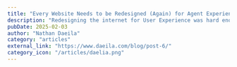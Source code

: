 ```yaml
---
title: "Every Website Needs to be Redesigned (Again) for Agent Experience (AX)"
description: "Redesigning the internet for User Experience was hard enough - but humans aren’t the only users of the internet anymore. We may need to redesign every website, app, and service for the Consumer AI Assistants of 2030… I understand how this sounds like an overexaggeration, but it isn’t."
pubDate: 2025-02-03
author: "Nathan Daeila"
category: "articles"
external_link: "https://www.daeila.com/blog/post-6/"
category_icon: "/articles/daelia.png"
---
```





